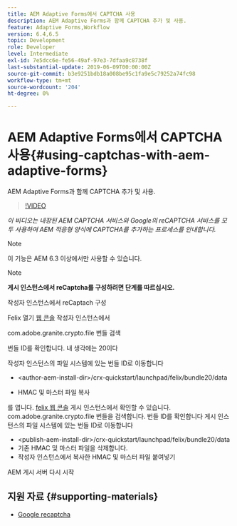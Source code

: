 ```yaml
---
title: AEM Adaptive Forms에서 CAPTCHA 사용
description: AEM Adaptive Forms과 함께 CAPTCHA 추가 및 사용.
feature: Adaptive Forms,Workflow
version: 6.4,6.5
topic: Development
role: Developer
level: Intermediate
exl-id: 7e5dcc6e-fe56-49af-97e3-7dfaa9c8738f
last-substantial-update: 2019-06-09T00:00:00Z
source-git-commit: b3e9251bdb18a008be95c1fa9e5c79252a74fc98
workflow-type: tm+mt
source-wordcount: '204'
ht-degree: 0%

---
```


# AEM Adaptive Forms에서 CAPTCHA 사용{#using-captchas-with-aem-adaptive-forms}

AEM Adaptive Forms과 함께 CAPTCHA 추가 및 사용.

>[!VIDEO](https://video.tv.adobe.com/v/18336?quality=12&learn=on)

*이 비디오는 내장된 AEM CAPTCHA 서비스와 Google의 reCAPTCHA 서비스를 모두 사용하여 AEM 적응형 양식에 CAPTCHA를 추가하는 프로세스를 안내합니다.*

>[!NOTE]
>
>이 기능은 AEM 6.3 이상에서만 사용할 수 있습니다.

>[!NOTE]
>
>**게시 인스턴스에서 reCaptcha를 구성하려면 단계를 따르십시오.**
>
>작성자 인스턴스에서 reCaptach 구성
>
>Felix 열기 [웹 콘솔](http://localhost:4502/system/console/bundles) 작성자 인스턴스에서
>
>com.adobe.granite.crypto.file 번들 검색
>
>번들 ID를 확인합니다. 내 생각에는 20이다
>
>작성자 인스턴스의 파일 시스템에 있는 번들 ID로 이동합니다
>
>* &lt;author-aem-install-dir>/crx-quickstart/launchpad/felix/bundle20/data
* HMAC 및 마스터 파일 복사
>
를 엽니다. [felix 웹 콘솔](http://localhost:4502/system/console/bundles) 게시 인스턴스에서 확인할 수 있습니다. com.adobe.granite.crypto.file 번들을 검색합니다. 번들 ID를 확인합니다
게시 인스턴스의 파일 시스템에 있는 번들 ID로 이동합니다
* &lt;publish-aem-install-dir>/crx-quickstart/launchpad/felix/bundle20/data
* 기존 HMAC 및 마스터 파일을 삭제합니다.
* 작성자 인스턴스에서 복사한 HMAC 및 마스터 파일 붙여넣기
>
AEM 게시 서버 다시 시작

## 지원 자료 {#supporting-materials}

* [Google recaptcha](https://www.google.com/recaptcha)
